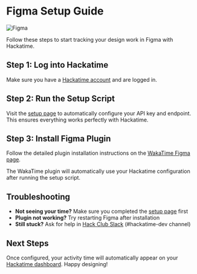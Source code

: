 # Figma Setup Guide

![Figma](/images/editor-icons/figma-128.png)

Follow these steps to start tracking your design work in Figma with Hackatime.

## Step 1: Log into Hackatime

Make sure you have a [Hackatime account](https://hackatime.hackclub.com) and are logged in.

## Step 2: Run the Setup Script

Visit the [setup page](https://hackatime.hackclub.com/my/wakatime_setup) to automatically configure your API key and endpoint. This ensures everything works perfectly with Hackatime.

## Step 3: Install Figma Plugin

Follow the detailed plugin installation instructions on the [WakaTime Figma page](https://wakatime.com/figma).

The WakaTime plugin will automatically use your Hackatime configuration after running the setup script.

## Troubleshooting

- **Not seeing your time?** Make sure you completed the [setup page](https://hackatime.hackclub.com/my/wakatime_setup) first
- **Plugin not working?** Try restarting Figma after installation
- **Still stuck?** Ask for help in [Hack Club Slack](https://hackclub.slack.com) (#hackatime-dev channel)

## Next Steps

Once configured, your activity time will automatically appear on your [Hackatime dashboard](https://hackatime.hackclub.com). Happy designing!
